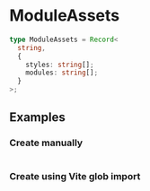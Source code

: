 # ModuleAssets

```typescript
type ModuleAssets = Record<
  string,
  {
    styles: string[];
    modules: string[];
  }
>;
```

## Examples

### Create manually

```ts
```

### Create using Vite glob import

```ts
```
